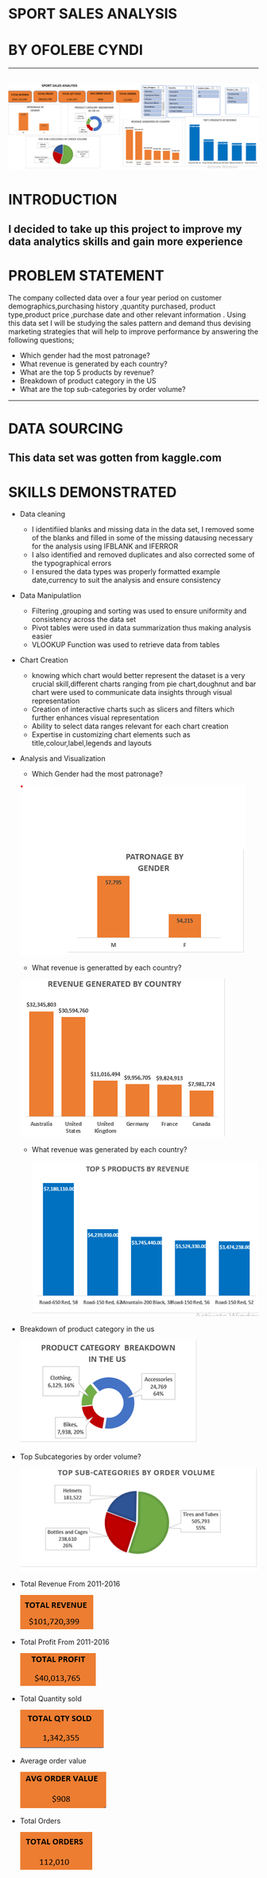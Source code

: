 # SPORT SALES ANALYSIS
# BY OFOLEBE CYNDI
---
![image alt](https://github.com/Cyndi-24/Sport-Sales-Analysis-N/blob/main/Sport%20Sales%20Excel%20Project/full_screen.png)
---
# INTRODUCTION
 I decided to take up this project to improve my data analytics skills and gain more experience
---
# PROBLEM STATEMENT
The company collected data over a four year period on customer demographics,purchasing history ,quantity purchased, product type,product price ,purchase date and other relevant information . 
Using this data set I will be studying the sales pattern and demand thus devising marketing strategies that will help to improve performance by answering the following questions;
* Which gender had the most patronage?
* What revenue is generated by each country?
* What are the top 5 products by revenue?
* Breakdown of product category in the US
* What are the top sub-categories by order volume?
---
# DATA SOURCING
 This data set was gotten from kaggle.com
---
# SKILLS DEMONSTRATED
* Data cleaning
  - I identifiied blanks and missing data in the data set, I removed some of the blanks and filled in some of the missing datausing   necessary for the analysis using IFBLANK and IFERROR
  - I also identified and removed duplicates and also corrected some of the typographical errors
  - I ensured the data types was properly formatted example date,currency to suit the analysis and ensure consistency
* Data Manipulatlion
  - Filtering ,grouping and sorting was used to ensure uniformity and consistency across the data set
  - Pivot tables were used in data summarization thus making analysis easier
  - VLOOKUP Function was used to retrieve data from tables
* Chart Creation
  - knowing which chart would better represent the dataset is a very crucial skill,different charts ranging from pie chart,doughnut and 
    bar chart were used to communicate data insights through visual representation
  - Creation of interactive charts such as slicers and filters which further enhances visual representation 
  - Ability to select data ranges relevant for each chart creation
  - Expertise in customizing chart elements such as title,colour,label,legends and layouts
* Analysis and Visualization
  - Which Gender had the most patronage?

   ![image alt](https://github.com/Cyndi-24/Sport-Sales-Analysis-N/blob/main/Sport%20Sales%20Excel%20Project/patronage_by_gender.png)

  - What revenue is generatted by each country?
 
   ![image alt](https://github.com/Cyndi-24/Sport-Sales-Analysis-N/blob/main/Sport%20Sales%20Excel%20Project/Revenue_generated_by_counry.png)

  - What revenue was generated by each country?

    ![image alt](https://github.com/Cyndi-24/Sport-Sales-Analysis-N/blob/main/Sport%20Sales%20Excel%20Project/Top_5_products_%20by_revenue.png)

 - Breakdown of product category in the us    
    
   ![image alt](https://github.com/Cyndi-24/Sport-Sales-Analysis-N/blob/main/Sport%20Sales%20Excel%20Project/product_category_breakdown.png)

 - Top Subcategories by order volume?

   ![image alt](https://github.com/Cyndi-24/Sport-Sales-Analysis-N/blob/main/Sport%20Sales%20Excel%20Project/Subcategories_by_%20ordervolume.png)

 - Total Revenue From 2011-2016
   
   ![image alt](https://github.com/Cyndi-24/Sport-Sales-Analysis-N/blob/main/Sport%20Sales%20Excel%20Project/Total_revenue.png)

 - Total Profit From 2011-2016
  
   ![image alt](https://github.com/Cyndi-24/Sport-Sales-Analysis-N/blob/main/Sport%20Sales%20Excel%20Project/total_profit.png)

 - Total Quantity sold

   ![image alt](https://github.com/Cyndi-24/Sport-Sales-Analysis-N/blob/main/Sport%20Sales%20Excel%20Project/Total_quantity_sold.png)

 - Average order value
   
    ![image alt](https://github.com/Cyndi-24/Sport-Sales-Analysis-N/blob/main/Sport%20Sales%20Excel%20Project/avg_order_value.png)

 - Total Orders
   
   ![image alt](https://github.com/Cyndi-24/Sport-Sales-Analysis-N/blob/main/Sport%20Sales%20Excel%20Project/Total_order.png)
